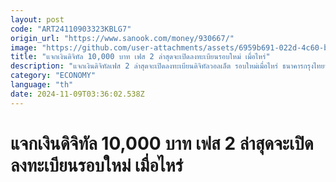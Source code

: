```yaml
---
layout: post
code: "ART24110903323KBLG7"
origin_url: "https://www.sanook.com/money/930667/"
image: "https://github.com/user-attachments/assets/6959b691-022d-4c60-b553-dd4f978d37c2"
title: "แจกเงินดิจิทัล 10,000 บาท เฟส 2 ล่าสุดจะเปิดลงทะเบียนรอบใหม่ เมื่อไหร่"
description: "แจกเงินดิจิทัลเฟส 2 ล่าสุดจะเปิดลงทะเบียนดิจิทัลวอลเล็ต รอบใหม่เมื่อไหร่ ธนาคารกรุงไทยจะเปิดให้ลงทะเบียนเงินดิจิทัลก่อนจริงไหม เช็กได้ที่นี่"
category: "ECONOMY"
language: "th"
date: 2024-11-09T03:36:02.538Z
---
```


# แจกเงินดิจิทัล 10,000 บาท เฟส 2 ล่าสุดจะเปิดลงทะเบียนรอบใหม่ เมื่อไหร่